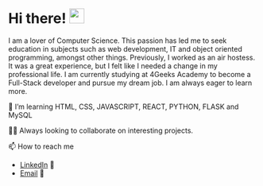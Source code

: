 <h1>Hi there! <img src="https://raw.githubusercontent.com/MartinHeinz/MartinHeinz/master/wave.gif" width="30px"> </h1>

I am a lover of Computer Science. This passion has led me to seek education in subjects such as web development, IT and object oriented programming, amongst other things. 
Previously, I worked as an air hostess. It was a great experience, but I felt like I needed a change in my professional life. 
I am currently studying at 4Geeks Academy to become a Full-Stack developer and pursue my dream job. I am always eager to learn more. 

 🌱 I’m learning HTML, CSS, JAVASCRIPT, REACT, PYTHON, FLASK and MySQL
 
 👭🏽 Always looking to collaborate on interesting projects.
 
 📫 How to reach me
  - [LinkedIn](https://www.linkedin.com/in/rafaelagcalves) 💼
  - [Email](mailto:rafaelagcalves@gmail.com) 📧



